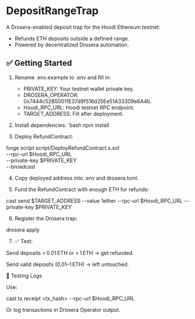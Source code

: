 # DepositRangeTrap

A Drosera-enabled deposit trap for the Hoodi Ethereum testnet:
- Refunds ETH deposits outside a defined range.
- Powered by decentralized Drosera automation.

## ✅ Getting Started

1. Rename .env.example to .env and fill in:
   - PRIVATE_KEY: Your testnet wallet private key.
   - DROSERA_OPERATOR: 0x7444c52B50011E37d9f516d25Ee51A33309e6A4b.
   - Hoodi_RPC_URL: Hoodi testnet RPC endpoint.
   - TARGET_ADDRESS: Fill after deployment.

2. Install dependencies:
   `bash
   npm install

3. Deploy RefundContract:

forge script script/DeployRefundContract.s.sol \
  --rpc-url $Hoodi_RPC_URL \
  --private-key $PRIVATE_KEY \
  --broadcast


4. Copy deployed address into .env and drosera.toml.


5. Fund the RefundContract with enough ETH for refunds:

cast send $TARGET_ADDRESS --value 1ether --rpc-url $Hoodi_RPC_URL --private-key $PRIVATE_KEY


6. Register the Drosera trap:

drosera apply


7. ✅ Test:

Send deposits < 0.01 ETH or > 1 ETH → get refunded.

Send valid deposits (0.01–1 ETH) → left untouched.




🧪 Testing Logs

Use:

cast tx receipt <tx_hash> --rpc-url $Hoodi_RPC_URL

Or log transactions in Drosera Operator output.